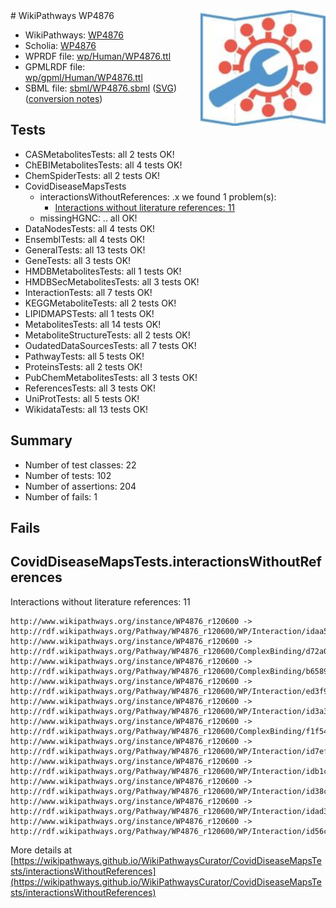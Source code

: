<img style="float: right; width: 200px" src="../logo.png" />
# WikiPathways WP4876

* WikiPathways: [WP4876](https://identifiers.org/wikipathways:WP4876)
* Scholia: [WP4876](https://scholia.toolforge.org/wikipathways/WP4876)
* WPRDF file: [wp/Human/WP4876.ttl](../wp/Human/WP4876.ttl)
* GPMLRDF file: [wp/gpml/Human/WP4876.ttl](../wp/gpml/Human/WP4876.ttl)
* SBML file: [sbml/WP4876.sbml](../sbml/WP4876.sbml) ([SVG](../sbml/WP4876.svg)) ([conversion notes](../sbml/WP4876.txt))

## Tests
* CASMetabolitesTests: all 2 tests OK!
* ChEBIMetabolitesTests: all 4 tests OK!
* ChemSpiderTests: all 2 tests OK!
* CovidDiseaseMapsTests
    * interactionsWithoutReferences: .x we found 1 problem(s):
        * [Interactions without literature references: 11](#9701cce2)
    * missingHGNC: .. all OK!
* DataNodesTests: all 4 tests OK!
* EnsemblTests: all 4 tests OK!
* GeneralTests: all 13 tests OK!
* GeneTests: all 3 tests OK!
* HMDBMetabolitesTests: all 1 tests OK!
* HMDBSecMetabolitesTests: all 3 tests OK!
* InteractionTests: all 7 tests OK!
* KEGGMetaboliteTests: all 2 tests OK!
* LIPIDMAPSTests: all 1 tests OK!
* MetabolitesTests: all 14 tests OK!
* MetaboliteStructureTests: all 2 tests OK!
* OudatedDataSourcesTests: all 7 tests OK!
* PathwayTests: all 5 tests OK!
* ProteinsTests: all 2 tests OK!
* PubChemMetabolitesTests: all 3 tests OK!
* ReferencesTests: all 3 tests OK!
* UniProtTests: all 5 tests OK!
* WikidataTests: all 13 tests OK!


## Summary

* Number of test classes: 22
* Number of tests: 102
* Number of assertions: 204
* Number of fails: 1

## Fails

<a name="9701cce2" />

## CovidDiseaseMapsTests.interactionsWithoutReferences

Interactions without literature references: 11
```
http://www.wikipathways.org/instance/WP4876_r120600 -> http://rdf.wikipathways.org/Pathway/WP4876_r120600/WP/Interaction/idaa5a11ed
http://www.wikipathways.org/instance/WP4876_r120600 -> http://rdf.wikipathways.org/Pathway/WP4876_r120600/ComplexBinding/d72a0
http://www.wikipathways.org/instance/WP4876_r120600 -> http://rdf.wikipathways.org/Pathway/WP4876_r120600/ComplexBinding/b6589
http://www.wikipathways.org/instance/WP4876_r120600 -> http://rdf.wikipathways.org/Pathway/WP4876_r120600/WP/Interaction/ed3f9
http://www.wikipathways.org/instance/WP4876_r120600 -> http://rdf.wikipathways.org/Pathway/WP4876_r120600/WP/Interaction/id3a35678b
http://www.wikipathways.org/instance/WP4876_r120600 -> http://rdf.wikipathways.org/Pathway/WP4876_r120600/ComplexBinding/f1f54
http://www.wikipathways.org/instance/WP4876_r120600 -> http://rdf.wikipathways.org/Pathway/WP4876_r120600/WP/Interaction/id7ef1c6cf
http://www.wikipathways.org/instance/WP4876_r120600 -> http://rdf.wikipathways.org/Pathway/WP4876_r120600/WP/Interaction/idb1ca554
http://www.wikipathways.org/instance/WP4876_r120600 -> http://rdf.wikipathways.org/Pathway/WP4876_r120600/WP/Interaction/id38c72c84
http://www.wikipathways.org/instance/WP4876_r120600 -> http://rdf.wikipathways.org/Pathway/WP4876_r120600/WP/Interaction/idad3dc034
http://www.wikipathways.org/instance/WP4876_r120600 -> http://rdf.wikipathways.org/Pathway/WP4876_r120600/WP/Interaction/id56c2671f
```

More details at [https://wikipathways.github.io/WikiPathwaysCurator/CovidDiseaseMapsTests/interactionsWithoutReferences](https://wikipathways.github.io/WikiPathwaysCurator/CovidDiseaseMapsTests/interactionsWithoutReferences)

